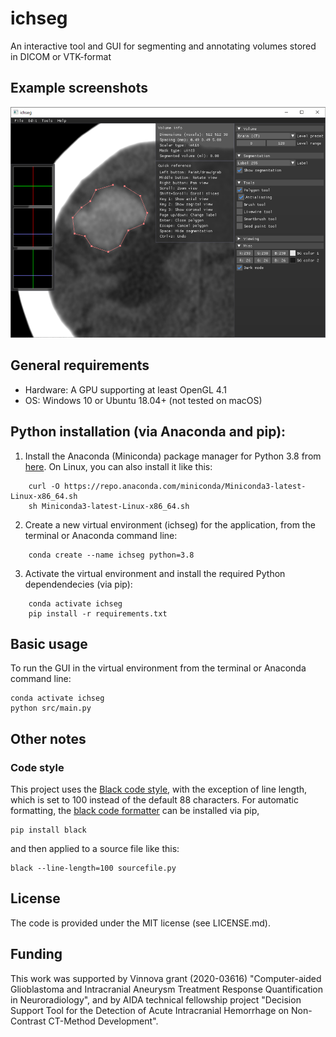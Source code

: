 # ichseg

An interactive tool and GUI for segmenting and annotating volumes stored in DICOM or VTK-format

## Example screenshots

![Screenshot](screenshot.png?raw=true "Screenshot")

## General requirements

- Hardware: A GPU supporting at least OpenGL 4.1
- OS: Windows 10 or Ubuntu 18.04+ (not tested on macOS)

## Python installation (via Anaconda and pip):

1. Install the Anaconda (Miniconda) package manager for Python 3.8 from [here](https://docs.conda.io/en/latest/miniconda.html). On Linux, you can also install it like this:
```
    curl -O https://repo.anaconda.com/miniconda/Miniconda3-latest-Linux-x86_64.sh  
    sh Miniconda3-latest-Linux-x86_64.sh
```
2. Create a new virtual environment (ichseg) for the application, from the terminal or Anaconda command line:
```
    conda create --name ichseg python=3.8
```
3. Activate the virtual environment and install the required Python dependendecies (via pip):
```
    conda activate ichseg
    pip install -r requirements.txt
```

## Basic usage

To run the GUI in the virtual environment from the terminal or Anaconda command line:

    conda activate ichseg
    python src/main.py

## Other notes

### Code style

This project uses the [Black code style](https://black.readthedocs.io/en/stable/the_black_code_style/current_style.html), with the exception of line length, which is set to 100 instead of the default 88 characters. For automatic formatting, the [black code formatter](https://pypi.org/project/black/) can be installed via pip,

    pip install black

and then applied to a source file like this:

    black --line-length=100 sourcefile.py

## License

The code is provided under the MIT license (see LICENSE.md).

## Funding

This work was supported by Vinnova grant (2020-03616) "Computer-aided Glioblastoma and Intracranial Aneurysm Treatment Response Quantification in Neuroradiology", and by AIDA technical fellowship project "Decision Support Tool for the Detection of Acute Intracranial Hemorrhage on Non-Contrast CT-Method Development".
